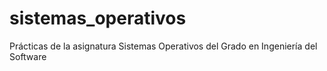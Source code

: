 # sistemas_operativos
Prácticas de la asignatura Sistemas Operativos del Grado en Ingeniería del Software
